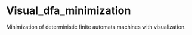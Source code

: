 # Visual_dfa_minimization
 Minimization of deterministic finite automata machines with visualization.
